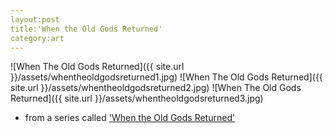 ```yaml
---
layout:post
title:'When the Old Gods Returned'
category:art
---
```



![When The Old Gods Returned]({{ site.url }}/assets/whentheoldgodsreturned1.jpg)
![When The Old Gods Returned]({{ site.url }}/assets/whentheoldgodsreturned2.jpg)
![When The Old Gods Returned]({{ site.url }}/assets/whentheoldgodsreturned3.jpg)

- from a series called ['When the Old Gods Returned'](http://imgur.com/gallery/arYpY)